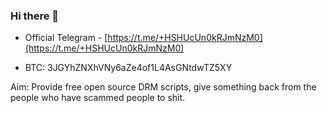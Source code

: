 ### Hi there 👋

- Official Telegram - [https://t.me/+HSHUcUn0kRJmNzM0](https://t.me/+HSHUcUn0kRJmNzM0)

- BTC: 3JGYhZNXhVNy6aZe4of1L4AsGNtdwTZ5XY

Aim: Provide free open source DRM scripts, give something back from the people who have scammed people to shit.
